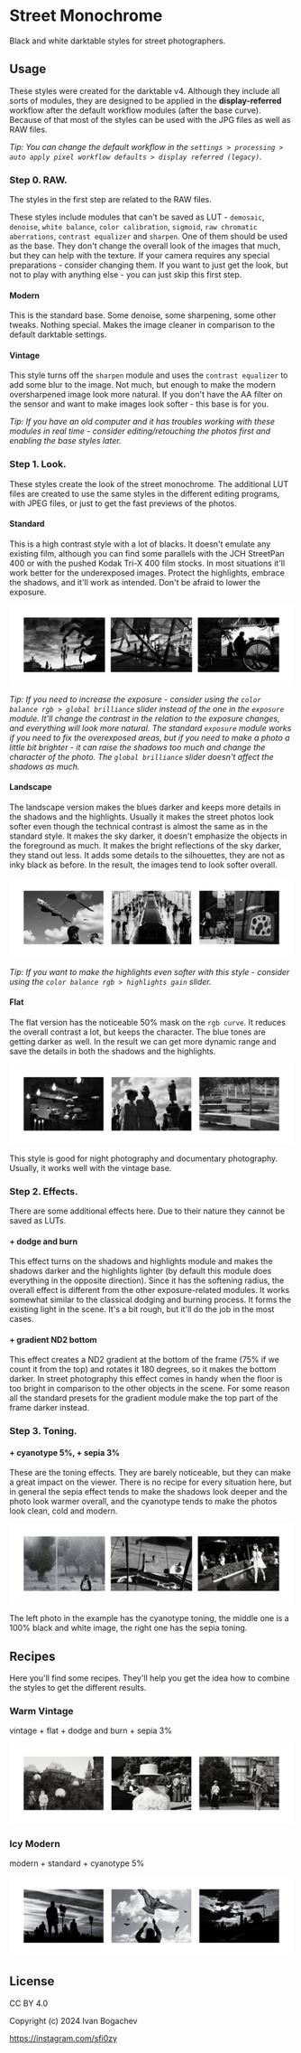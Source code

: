 # Street Monochrome

Black and white darktable styles for street photographers.


## Usage

These styles were created for the darktable v4. Although they include all sorts of modules, they are designed to be applied in the **display-referred** workflow after the default workflow modules (after the base curve). Because of that most of the styles can be used with the JPG files as well as RAW files.

*Tip: You can change the default workflow in the `settings > processing > auto apply pixel workflow defaults > display referred (legacy)`.*


### Step 0. RAW.

The styles in the first step are related to the RAW files.

These styles include modules that can't be saved as LUT - `demosaic`, `denoise`, `white balance`, `color calibration`, `sigmoid`, `raw chromatic aberrations`, `contrast equalizer` and `sharpen`. One of them should be used as the base. They don't change the overall look of the images that much, but they can help with the texture. If your camera requires any special preparations - consider changing them. If you want to just get the look, but not to play with anything else - you can just skip this first step.

#### Modern

This is the standard base. Some denoise, some sharpening, some other tweaks. Nothing special. Makes the image cleaner in comparison to the default darktable settings.

#### Vintage

This style turns off the `sharpen` module and uses the `contrast equalizer` to add some blur to the image. Not much, but enough to make the modern oversharpened image look more natural. If you don't have the AA filter on the sensor and want to make images look softer - this base is for you.

*Tip: If you have an old computer and it has troubles working with these modules in real time - consider editing/retouching the photos first and enabling the base styles later.*


### Step 1. Look.

These styles create the look of the street monochrome. The additional LUT files are created to use the same styles in the different editing programs, with JPEG files, or just to get the fast previews of the photos.

#### Standard

This is a high contrast style with a lot of blacks. It doesn't emulate any existing film, although you can find some parallels with the JCH StreetPan 400 or with the pushed Kodak Tri-X 400 film stocks. In most situations it'll work better for the underexposed images. Protect the highlights, embrace the shadows, and it'll work as intended. Don't be afraid to lower the exposure.

![examples](examples/standard.jpg)

*Tip: If you need to increase the exposure - consider using the `color balance rgb > global brilliance` slider instead of the one in the `exposure` module. It'll change the contrast in the relation to the exposure changes, and everything will look more natural. The standard `exposure` module works if you need to fix the overexposed areas, but if you need to make a photo a little bit brighter - it can raise the shadows too much and change the character of the photo. The `global brilliance` slider doesn't affect the shadows as much.*

#### Landscape

The landscape version makes the blues darker and keeps more details in the shadows and the highlights. Usually it makes the street photos look softer even though the technical contrast is almost the same as in the standard style. It makes the sky darker, it doesn't emphasize the objects in the foreground as much. It makes the bright reflections of the sky darker, they stand out less. It adds some details to the silhouettes, they are not as inky black as before. In the result, the images tend to look softer overall.

![examples](examples/landscape.jpg)

*Tip: If you want to make the highlights even softer with this style - consider using the `color balance rgb > highlights gain` slider.*

#### Flat

The flat version has the noticeable 50% mask on the `rgb curve`. It reduces the overall contrast a lot, but keeps the character. The blue tones are getting darker as well. In the result we can get more dynamic range and save the details in both the shadows and the highlights.

![examples](examples/flat.jpg)

This style is good for night photography and documentary photography. Usually, it works well with the vintage base.


### Step 2. Effects.

There are some additional effects here. Due to their nature they cannot be saved as LUTs.

#### + dodge and burn

This effect turns on the shadows and highlights module and makes the shadows darker and the highlights lighter (by default this module does everything in the opposite direction). Since it has the softening radius, the overall effect is different from the other exposure-related modules. It works somewhat similar to the classical dodging and burning process. It forms the existing light in the scene. It's a bit rough, but it'll do the job in the most cases.

#### + gradient ND2 bottom

This effect creates a ND2 gradient at the bottom of the frame (75% if we count it from the top) and rotates it 180 degrees, so it makes the bottom darker. In street photography this effect comes in handy when the floor is too bright in comparison to the other objects in the scene. For some reason all the standard presets for the gradient module make the top part of the frame darker instead.


### Step 3. Toning.

#### + cyanotype 5%, + sepia 3%

These are the toning effects. They are barely noticeable, but they can make a great impact on the viewer. There is no recipe for every situation here, but in general the sepia effect tends to make the shadows look deeper and the photo look warmer overall, and the cyanotype tends to make the photos look clean, cold and modern.

![examples](examples/toning.jpg)

The left photo in the example has the cyanotype toning, the middle one is a 100% black and white image, the right one has the sepia toning.


## Recipes

Here you'll find some recipes. They'll help you get the idea how to combine the styles to get the different results.

### Warm Vintage

vintage + flat + dodge and burn + sepia 3%

![examples](examples/vintage.jpg)

### Icy Modern

modern + standard + cyanotype 5%

![examples](examples/modern.jpg)


## License

CC BY 4.0

Copyright (c) 2024 Ivan Bogachev

https://instagram.com/sfi0zy
